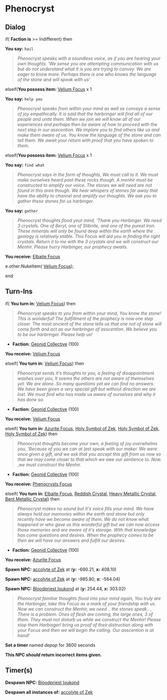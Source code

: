 # Phenocryst
## Dialog

if( **Faction is** >= Indifferent) then


**You say:** `hail`




>*Phenocryst speaks with a soundless voice, as if you are hearing your own thoughts. 'We sense you are attempting communication with us but do not understand what it is you are trying to convey. We are eager to know more. Perhaps there is one who knows the language of the stone and will speak with us'*


elseif(**You possess item:**  [Velium Focus](/item/1693) x 1



**You say:** `help you`





>*Phenocryst speaks from within your mind as well as conveys a sense of joy empathically. It is said that the harbringer will find all of our people and unite them. When we join we will know all of our experiences and perhaps then be aware of how to proceed with the next step in our asscention. We implore you to find others like us and make them aware of us. You know the language of the stone and can tell them. We await your return with proof that you have spoken to them.*




elseif(**You possess item:**  [Velium Focus](/item/1701) x 1



**You say:** `find what`





>*Phenocryst says in the form of thoughts, We must call to it. We must make ourselves heard past these rocks though. A menhir must be constructed to amplify our voice. The stones we will need are not found in this area though. We hear whispers of stones far away that have the ability to channel and amplify our thoughts. We ask you to gather these stones for us harbinger.*



**You say:** `gather`





>*Phenocryst thoughts flood your mind, 'Thank you Harbinger. We need 3 crystals. One of Beryl, one of Stibnite, and one of the purest Iron. These minerals will only be found deep within the earth where the geology is relatively stable. This Focus will aid you in finding the right crystals. Return it to me with the 3 crystals and we will construct our Menhir. Please hurry Harbinger, our prophecy awaits.*




**You receive:**  [Elbaite Focus](/item/1694)




e.other:NukeItem( [Velium Focus](/item/1701));



end

## Turn-Ins





if( **You turn in:** [Velium Focus](/item/1692)) then 


>*Phenocryst speaks to you from within your mind, You know the stone! This is wonderful! The fullfillment of the prophecy is now one step closer. The most ancient of the stone tells us that one not of stone will come forth and act as our harbringer of asscention. We believe you to be our harbringer. Please help us!*


* __Faction:__ [Geonid Collective](/faction/458) (100)


 **You receive:**  [Velium Focus](/item/1693) 

elseif( **You turn in:** [Velium Focus](/item/1701)) then 


>*Phenocryst sends it's thoughts to you, a feeling of disappointment washes over you, It seems the others are not aware of themselves yet. We are alone..So many questions yet we can find no answers. We have been given a very special gift but without direction we are lost. We must find who has made us aware of ourselves and why it has done so.*


* __Faction:__ [Geonid Collective](/faction/458) (100)


 **You receive:**  [Velium Focus](/item/1701) 

elseif( **You turn in:** [Azurite Focus](/item/1698), [Holy Symbol of Zek](/item/1699), [Holy Symbol of Zek](/item/1699), [Holy Symbol of Zek](/item/1699)) then


>*Phenocryst thoughts become your own, a feeling of joy overwhelms you, 'Because of you we can at last speak with our maker. We were once given a gift, and we ask that you accept this gift from us now so that we may come closer to that which we owe our sentience to. Now. ,we must construct the Menhir.*


* __Faction:__ [Geonid Collective](/faction/458) (100)


 **You receive:**  [Phenocrysts Focus](/item/1700) 

elseif( **You turn in:** [Elbaite Focus](/item/1694), [Reddish Crystal](/item/1695), [Heavy Metallic Crystal](/item/1697), [Bent Metallic Crystal](/item/1696)) then 


>*Phenocryst makes no sound but it's voice fills your mind. We have always held our memories within the earth and stone but only recently have we become aware of them. We do not know what happened or who gave us this wonderful gift but we can now access those memories and are aware of it's storage. With that knowledge has come questions and desires. When the prophecy comes to be then we will have our answers and fulfill our desires.*


* __Faction:__ [Geonid Collective](/faction/458) (100)


 **You receive:**  [Azurite Focus](/item/1698) 


**Spawn NPC:**  [accolyte of Zek](/npc/119032) at (**y:** -690.21, **x:** 408.10)


**Spawn NPC:**  [accolyte of Zek](/npc/119032) at (**y:** -985.80, **x:** -564.04)


**Spawn NPC:**  [Bloodpriest Ioukond](/npc/119034) at (**y:** 254.44, **x:** 303.02)


>*Phenocryst familiar thoughts flood into your mind again, You truly are the Harbinger, take this Focus as a mark of your friendship with us. Now we can construct the Menhir, we need .. the stones speak.. , There is a problem. Ones of flesh are coming, the large ones, 3 of them. They must not disturb us while we construct the Menhir! Please stop them Harbinger! bring us proof of their distruction along with your Focus and then we will begin the calling. Our asscention is at hand!*


**Set a timer** named *depop* for 3600 seconds

**This NPC *should* return incorrect items given.**

## Timer(s)

**Despawn NPC:**  [Bloodpriest Ioukond](/npc/119034)

**Despawn all instances of:**  [accolyte of Zek](/npc/119032)